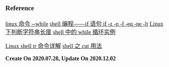 <font size=4 face='楷体'>

### Reference

[linux 命令 --while](https://www.cnblogs.com/wenq001/p/10209942.html)
[shell 编程——if 语句 if -z -n -f -eq -ne -lt](https://www.cnblogs.com/sidesky/p/10679427.html)
[Linux 下判断字符串长度](https://www.cnblogs.com/EasonJim/p/8320230.html)
[shell 中的 while 循环实例](https://blog.csdn.net/wdz306ling/article/details/79602739)

[Linux shell tr 命令详解](https://www.cnblogs.com/faberbeta/p/linux-shell003.html)
[shell 之 cut 用法](https://blog.csdn.net/appke846/article/details/80367395)

**Create On 2020.07.28, Update On 2020.12.02**
